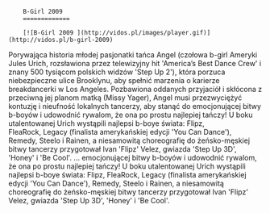 
        B-Girl 2009 
        =============
        
        [![B-Girl 2009 ](http://vidos.pl/images/player.gif)](http://vidos.pl/b-girl-2009)
        
        
 Porywająca historia młodej pasjonatki tańca Angel (czołowa b-girl Ameryki Jules Urich, rozsławiona przez telewizyjny hit 'America’s Best Dance Crew' i znany 500 tysiącom polskich widzów 'Step Up 2'), która porzuca niebezpieczne ulice Brooklynu, aby spełnić marzenia o karierze breakdancerki w Los Angeles. Pozbawiona oddanych przyjaciół i skłócona z przeciwną jej planom matką (Missy Yager), Angel musi przezwyciężyć kontuzję i nieufność lokalnych tancerzy, aby stanąć do emocjonującej bitwy b-boyów i udowodnić rywalom, że ona po prostu najlepiej tańczy! U boku utalentowanej Urich wystąpili najlepsi b-boye świata: Flipz, FleaRock, Legacy (finalista amerykańskiej edycji 'You Can Dance'), Remedy, Steelo i Rainen, a niesamowitą choreografię do żeńsko-męskiej bitwy tancerzy przygotował Ivan 'Flipz' Velez, gwiazda 'Step Up 3D', 'Honey' i 'Be Cool'.  ... emocjonującej bitwy b-boyów i udowodnić rywalom, że ona po prostu najlepiej tańczy! U boku utalentowanej Urich wystąpili najlepsi b-boye świata: Flipz, FleaRock, Legacy (finalista amerykańskiej edycji 'You Can Dance'), Remedy, Steelo i Rainen, a niesamowitą choreografię do żeńsko-męskiej bitwy tancerzy przygotował Ivan 'Flipz' Velez, gwiazda 'Step Up 3D', 'Honey' i 'Be Cool'.
    